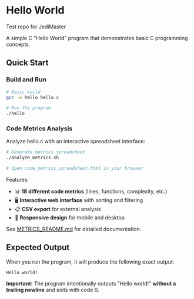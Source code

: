 # Hello World
Test repo for JediMaster

A simple C "Hello World" program that demonstrates basic C programming concepts.

## Quick Start

### Build and Run
```bash
# Basic build
gcc -o hello hello.c

# Run the program  
./hello
```

### Code Metrics Analysis
Analyze hello.c with an interactive spreadsheet interface:
```bash
# Generate metrics spreadsheet
./analyze_metrics.sh

# Open code_metrics_spreadsheet.html in your browser
```

Features:
- 📊 **18 different code metrics** (lines, functions, complexity, etc.)
- 🖥️ **Interactive web interface** with sorting and filtering
- 📋 **CSV export** for external analysis  
- 📱 **Responsive design** for mobile and desktop

See [METRICS_README.md](METRICS_README.md) for detailed documentation.

## Expected Output

When you run the program, it will produce the following exact output:

```
Hello world!
```

**Important:** The program intentionally outputs "Hello world!" **without a trailing newline** and exits with code 0.